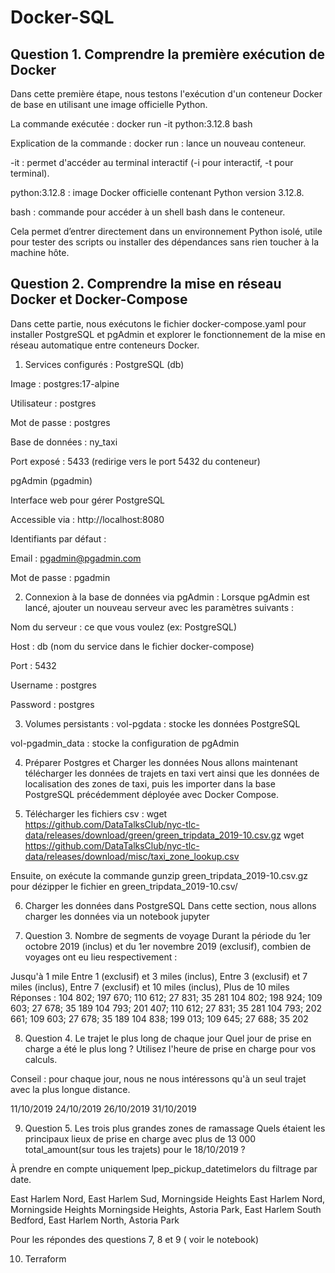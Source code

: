 # Docker-SQL

## Question 1. Comprendre la première exécution de Docker
Dans cette première étape, nous testons l'exécution d'un conteneur Docker de base en utilisant une image officielle Python.

La commande exécutée :
docker run -it python:3.12.8 bash

Explication de la commande :
docker run : lance un nouveau conteneur.

-it : permet d'accéder au terminal interactif (-i pour interactif, -t pour terminal).

python:3.12.8 : image Docker officielle contenant Python version 3.12.8.

bash : commande pour accéder à un shell bash dans le conteneur.

Cela permet d’entrer directement dans un environnement Python isolé, utile pour tester des scripts ou installer des dépendances sans rien toucher à la machine hôte.

## Question 2. Comprendre la mise en réseau Docker et Docker-Compose
Dans cette partie, nous exécutons le fichier docker-compose.yaml pour installer PostgreSQL et pgAdmin et explorer le fonctionnement de la mise en réseau automatique entre conteneurs Docker.


1. Services configurés :
PostgreSQL (db)

Image : postgres:17-alpine

Utilisateur : postgres

Mot de passe : postgres

Base de données : ny_taxi

Port exposé : 5433 (redirige vers le port 5432 du conteneur)

pgAdmin (pgadmin)

Interface web pour gérer PostgreSQL

Accessible via : http://localhost:8080

Identifiants par défaut :

Email : pgadmin@pgadmin.com

Mot de passe : pgadmin

2. Connexion à la base de données via pgAdmin :
Lorsque pgAdmin est lancé, ajouter un nouveau serveur avec les paramètres suivants :

Nom du serveur : ce que vous voulez (ex: PostgreSQL)

Host : db (nom du service dans le fichier docker-compose)

Port : 5432

Username : postgres

Password : postgres

3. Volumes persistants :
vol-pgdata : stocke les données PostgreSQL

vol-pgadmin_data : stocke la configuration de pgAdmin

4. Préparer Postgres et Charger les données
Nous allons maintenant télécharger les données de trajets en taxi vert ainsi que les données de localisation des zones de taxi, puis les importer dans la base PostgreSQL précédemment déployée avec Docker Compose.

5. Télécharger les fichiers csv : 
wget https://github.com/DataTalksClub/nyc-tlc-data/releases/download/green/green_tripdata_2019-10.csv.gz
wget https://github.com/DataTalksClub/nyc-tlc-data/releases/download/misc/taxi_zone_lookup.csv

Ensuite, on exécute la commande gunzip green_tripdata_2019-10.csv.gz pour dézipper le fichier en green_tripdata_2019-10.csv/

6. Charger les données dans PostgreSQL
Dans cette section, nous allons charger les données via un notebook jupyter

7. Question 3. Nombre de segments de voyage
Durant la période du 1er octobre 2019 (inclus) et du 1er novembre 2019 (exclusif), combien de voyages ont eu lieu respectivement :

Jusqu'à 1 mile
Entre 1 (exclusif) et 3 miles (inclus),
Entre 3 (exclusif) et 7 miles (inclus),
Entre 7 (exclusif) et 10 miles (inclus),
Plus de 10 miles
Réponses :
104 802; 197 670; 110 612; 27 831; 35 281
104 802; 198 924; 109 603; 27 678; 35 189
104 793; 201 407; 110 612; 27 831; 35 281
104 793; 202 661; 109 603; 27 678; 35 189
104 838; 199 013; 109 645; 27 688; 35 202

8. Question 4. Le trajet le plus long de chaque jour
Quel jour de prise en charge a été le plus long ? Utilisez l'heure de prise en charge pour vos calculs.

Conseil : pour chaque jour, nous ne nous intéressons qu'à un seul trajet avec la plus longue distance.

11/10/2019
24/10/2019
26/10/2019
31/10/2019

9. Question 5. Les trois plus grandes zones de ramassage
Quels étaient les principaux lieux de prise en charge avec plus de 13 000 total_amount(sur tous les trajets) pour le 18/10/2019 ?

À prendre en compte uniquement lpep_pickup_datetimelors du filtrage par date.

East Harlem Nord, East Harlem Sud, Morningside Heights
East Harlem Nord, Morningside Heights
Morningside Heights, Astoria Park, East Harlem South
Bedford, East Harlem North, Astoria Park


Pour les répondes des questions 7, 8 et 9 ( voir le notebook)

10. Terraform


